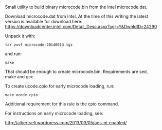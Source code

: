Small utility to build binary microcode.bin from the Intel microcode.dat.

Download microcode.dat from Intel. At the time of this writing the latest version is available for download here: https://downloadcenter.intel.com/Detail_Desc.aspx?agr=Y&DwnldID=24290

Unpack it with:

    tar zxvf microcode-20140913.tgz

and run:

    make

That should be enough to create microcode.bin. Requirements are sed, make and gcc.

To create ucode.cpio for early microcode loading, run:

    make ucode.cpio

Additional requirement for this rule is the cpio command.

For instructions on early microcode loading, see:

http://albertveli.wordpress.com/2013/03/05/aes-ni-enabled/
